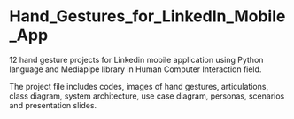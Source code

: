 # Hand_Gestures_for_LinkedIn_Mobile_App

12 hand gesture projects for Linkedin mobile application using Python language and Mediapipe library in Human Computer Interaction field.

The project file includes codes, images of hand gestures, articulations, class diagram, system architecture, use case diagram, personas, scenarios and presentation slides.
